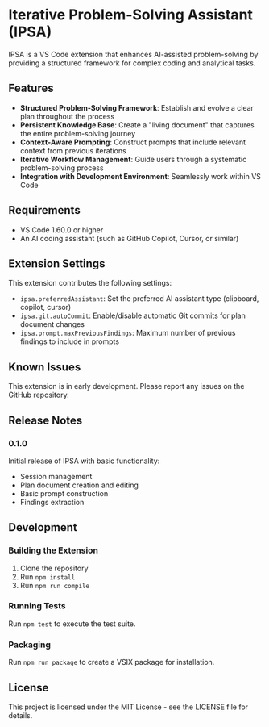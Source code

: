 # Iterative Problem-Solving Assistant (IPSA)

IPSA is a VS Code extension that enhances AI-assisted problem-solving by providing a structured framework for complex coding and analytical tasks.

## Features

- **Structured Problem-Solving Framework**: Establish and evolve a clear plan throughout the process
- **Persistent Knowledge Base**: Create a "living document" that captures the entire problem-solving journey
- **Context-Aware Prompting**: Construct prompts that include relevant context from previous iterations
- **Iterative Workflow Management**: Guide users through a systematic problem-solving process
- **Integration with Development Environment**: Seamlessly work within VS Code

## Requirements

- VS Code 1.60.0 or higher
- An AI coding assistant (such as GitHub Copilot, Cursor, or similar)

## Extension Settings

This extension contributes the following settings:

* `ipsa.preferredAssistant`: Set the preferred AI assistant type (clipboard, copilot, cursor)
* `ipsa.git.autoCommit`: Enable/disable automatic Git commits for plan document changes
* `ipsa.prompt.maxPreviousFindings`: Maximum number of previous findings to include in prompts

## Known Issues

This extension is in early development. Please report any issues on the GitHub repository.

## Release Notes

### 0.1.0

Initial release of IPSA with basic functionality:
- Session management
- Plan document creation and editing
- Basic prompt construction
- Findings extraction

## Development

### Building the Extension

1. Clone the repository
2. Run `npm install`
3. Run `npm run compile`

### Running Tests

Run `npm test` to execute the test suite.

### Packaging

Run `npm run package` to create a VSIX package for installation.

## License

This project is licensed under the MIT License - see the LICENSE file for details.
